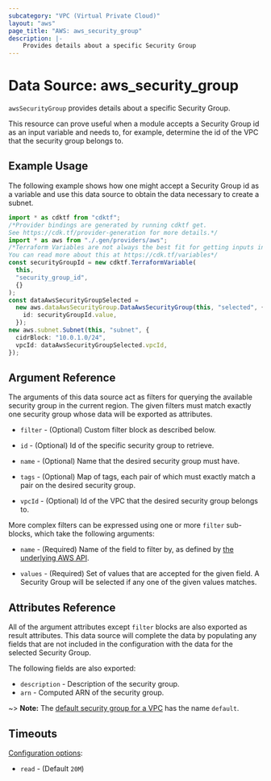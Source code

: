 ```yaml
---
subcategory: "VPC (Virtual Private Cloud)"
layout: "aws"
page_title: "AWS: aws_security_group"
description: |-
    Provides details about a specific Security Group
---
```


# Data Source: aws\_security\_group

`awsSecurityGroup` provides details about a specific Security Group.

This resource can prove useful when a module accepts a Security Group id as
an input variable and needs to, for example, determine the id of the
VPC that the security group belongs to.

## Example Usage

The following example shows how one might accept a Security Group id as a variable
and use this data source to obtain the data necessary to create a subnet.

```typescript
import * as cdktf from "cdktf";
/*Provider bindings are generated by running cdktf get.
See https://cdk.tf/provider-generation for more details.*/
import * as aws from "./.gen/providers/aws";
/*Terraform Variables are not always the best fit for getting inputs in the context of Terraform CDK.
You can read more about this at https://cdk.tf/variables*/
const securityGroupId = new cdktf.TerraformVariable(
  this,
  "security_group_id",
  {}
);
const dataAwsSecurityGroupSelected =
  new aws.dataAwsSecurityGroup.DataAwsSecurityGroup(this, "selected", {
    id: securityGroupId.value,
  });
new aws.subnet.Subnet(this, "subnet", {
  cidrBlock: "10.0.1.0/24",
  vpcId: dataAwsSecurityGroupSelected.vpcId,
});

```

## Argument Reference

The arguments of this data source act as filters for querying the available
security group in the current region. The given filters must match exactly one
security group whose data will be exported as attributes.

*   `filter` - (Optional) Custom filter block as described below.

*   `id` - (Optional) Id of the specific security group to retrieve.

*   `name` - (Optional) Name that the desired security group must have.

*   `tags` - (Optional) Map of tags, each pair of which must exactly match
    a pair on the desired security group.

*   `vpcId` - (Optional) Id of the VPC that the desired security group belongs to.

More complex filters can be expressed using one or more `filter` sub-blocks,
which take the following arguments:

*   `name` - (Required) Name of the field to filter by, as defined by
    [the underlying AWS API](http://docs.aws.amazon.com/AWSEC2/latest/APIReference/API_DescribeSecurityGroups.html).

*   `values` - (Required) Set of values that are accepted for the given field.
    A Security Group will be selected if any one of the given values matches.

## Attributes Reference

All of the argument attributes except `filter` blocks are also exported as
result attributes. This data source will complete the data by populating
any fields that are not included in the configuration with the data for
the selected Security Group.

The following fields are also exported:

* `description` - Description of the security group.
* `arn` - Computed ARN of the security group.

\~> **Note:** The [default security group for a VPC](http://docs.aws.amazon.com/AmazonVPC/latest/UserGuide/VPC_SecurityGroups.html#DefaultSecurityGroup) has the name `default`.

## Timeouts

[Configuration options](https://developer.hashicorp.com/terraform/language/resources/syntax#operation-timeouts):

* `read` - (Default `20M`)
